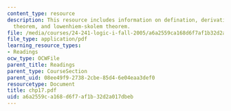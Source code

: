 ```yaml
---
content_type: resource
description: This resource includes information on defination, derivation of compactness
  theorem, and lowenhiem-skolem theorem.
file: /media/courses/24-241-logic-i-fall-2005/a6a2559ca168d6f7af1b32d2a017dbeb_chp17.pdf
file_type: application/pdf
learning_resource_types:
- Readings
ocw_type: OCWFile
parent_title: Readings
parent_type: CourseSection
parent_uid: 08ee49f9-2738-2cbe-85d4-6e04eaa3def0
resourcetype: Document
title: chp17.pdf
uid: a6a2559c-a168-d6f7-af1b-32d2a017dbeb
---
```


